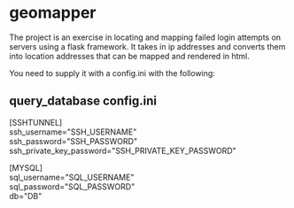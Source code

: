 # geomapper

The project is an exercise in locating and mapping failed login attempts on servers using a flask framework. It takes in ip addresses and converts them into location addresses that can be mapped and rendered in html.

You need to supply it with a config.ini with the following:

## query_database config.ini

[SSHTUNNEL]  
ssh_username="SSH_USERNAME"  
ssh_password="SSH_PASSWORD"  
ssh_private_key_password="SSH_PRIVATE_KEY_PASSWORD"  
  
[MYSQL]  
sql_username="SQL_USERNAME"  
sql_password="SQL_PASSWORD"  
db="DB"  